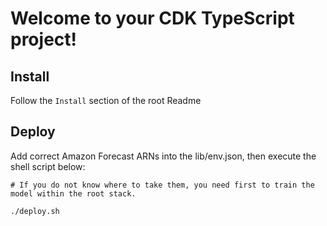 # Welcome to your CDK TypeScript project!

## Install
Follow the `Install` section of the root Readme

## Deploy
Add correct Amazon Forecast ARNs into the lib/env.json, then execute the shell script below:
```shell script
# If you do not know where to take them, you need first to train the model within the root stack. 

./deploy.sh
```